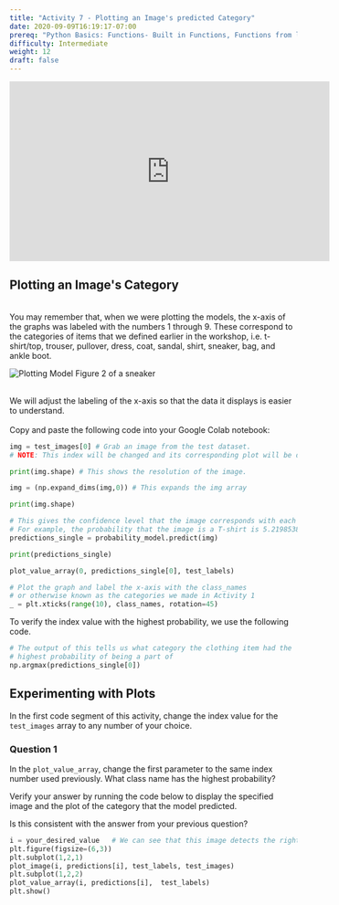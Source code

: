 ```yaml
---
title: "Activity 7 - Plotting an Image's predicted Category"
date: 2020-09-09T16:19:17-07:00
prereq: "Python Basics: Functions- Built in Functions, Functions from libraries; Data Types- Strings, Numbers, Reading from Console; Data Structures- Lists"
difficulty: Intermediate
weight: 12
draft: false
---
```


<iframe width="560" height="315" src="https://www.youtube.com/embed/pwZDPj4yIsM" frameborder="0" allow="accelerometer; autoplay; encrypted-media; gyroscope; picture-in-picture" allowfullscreen></iframe>

## Plotting an Image's Category 
</br>
You may remember that, when we were plotting the models, the x-axis of the graphs was labeled with the numbers 1 through 9. These correspond to the categories of items that we defined earlier in the workshop, i.e. t-shirt/top, trouser, pullover, dress, coat, sandal, shirt, sneaker, bag, and ankle boot. 
</br>

![Plotting Model Figure 2 of a sneaker](../media/Plotting_fig2.png)

</br>
We will adjust the labeling of the x-axis so that the data it displays is easier to understand. 
</br>
</br>
Copy and paste the following code into your Google Colab notebook:

```python
img = test_images[0] # Grab an image from the test dataset. 
# NOTE: This index will be changed and its corresponding plot will be displayed in the next few steps

print(img.shape) # This shows the resolution of the image. 
```


```python
img = (np.expand_dims(img,0)) # This expands the img array 

print(img.shape)
```

```python
# This gives the confidence level that the image corresponds with each category. 
# For example, the probability that the image is a T-shirt is 5.2198538e-07.
predictions_single = probability_model.predict(img)

print(predictions_single)
```

```python
plot_value_array(0, predictions_single[0], test_labels)  

# Plot the graph and label the x-axis with the class_names 
# or otherwise known as the categories we made in Activity 1
_ = plt.xticks(range(10), class_names, rotation=45)
```

To verify the index value with the highest probability, we use the following code. 

```python
# The output of this tells us what category the clothing item had the 
# highest probability of being a part of
np.argmax(predictions_single[0]) 
```

## Experimenting with Plots

In the first code segment of this activity, change the index value for the `test_images` array to any number of your choice.

### Question 1
In the `plot_value_array`, change the first parameter to the same index number used previously. What class name has the highest probability?

Verify your answer by running the code below to display the specified image and the plot of the category that the model predicted.

Is this consistent with the answer from your previous question?

```python
i = your_desired_value   # We can see that this image detects the right class name for the image
plt.figure(figsize=(6,3))
plt.subplot(1,2,1)
plot_image(i, predictions[i], test_labels, test_images)
plt.subplot(1,2,2)
plot_value_array(i, predictions[i],  test_labels)
plt.show()
```

